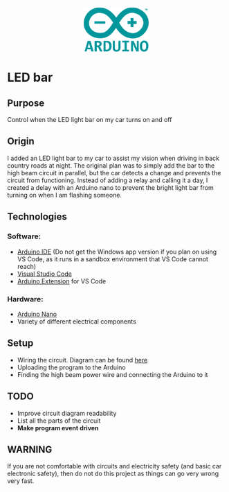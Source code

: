 <p align="center"><img src="Pictures/Arduino_Logo.png" width="150"></p>

# LED bar

## Purpose
Control when the LED light bar on my car turns on and off

## Origin
I added an LED light bar to my car to assist my vision when driving in back country roads at night. The original plan was to simply add the bar to the high beam circuit in parallel, but the car detects a change and prevents the circuit from functioning. Instead of adding a relay and calling it a day, I created a delay with an Arduino nano to prevent the bright light bar from turning on when I am flashing someone.

## Technologies
### Software:
* [Arduino IDE](https://www.arduino.cc/en/software) (Do not get the Windows app version if you plan on using VS Code, as it runs in a sandbox environment that VS Code cannot reach)
* [Visual Studio Code](https://code.visualstudio.com/Download)
* [Arduino Extension](https://marketplace.visualstudio.com/items?itemName=vsciot-vscode.vscode-arduino) for VS Code
### Hardware:
* [Arduino Nano](https://store.arduino.cc/usa/arduino-nano)
* Variety of different electrical components

## Setup
* Wiring the circuit. Diagram can be found [here](Pictures/CircuitDiagram.png)
* Uploading the program to the Arduino
* Finding the high beam power wire and connecting the Arduino to it


## TODO
* Improve circuit diagram readability
* List all the parts of the circuit
* **Make program event driven**

## WARNING
If you are not comfortable with circuits and electricity safety (and basic car electronic safety), then do not do this project as things can go very wrong very fast.